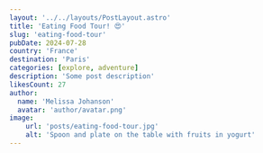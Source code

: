 ```yaml
---
layout: '../../layouts/PostLayout.astro'
title: 'Eating Food Tour! 😍'
slug: 'eating-food-tour'
pubDate: 2024-07-28
country: 'France'
destination: 'Paris'
categories: [explore, adventure]
description: 'Some post description'
likesCount: 27
author:
  name: 'Melissa Johanson'
  avatar: 'author/avatar.png'
image:
    url: 'posts/eating-food-tour.jpg'
    alt: 'Spoon and plate on the table with fruits in yogurt'
---
```

